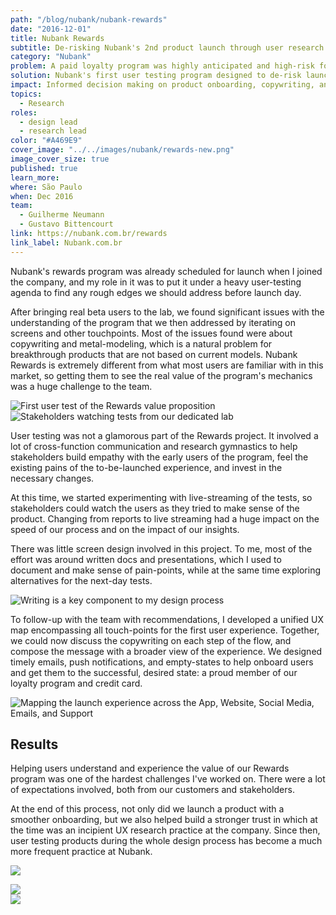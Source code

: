 ```yaml
---
path: "/blog/nubank/nubank-rewards"
date: "2016-12-01"
title: Nubank Rewards
subtitle: De-risking Nubank's 2nd product launch through user research
category: "Nubank"
problem: A paid loyalty program was highly anticipated and high-risk for the company's future.
solution: Nubank's first user testing program designed to de-risk launch.
impact: Informed decision making on product onboarding, copywriting, and interface.
topics:
  - Research
roles:
  - design lead
  - research lead
color: "#A469E9"
cover_image: "../../images/nubank/rewards-new.png"
image_cover_size: true
published: true
learn_more:
where: São Paulo
when: Dec 2016
team:
  - Guilherme Neumann
  - Gustavo Bittencourt
link: https://nubank.com.br/rewards
link_label: Nubank.com.br
---
```


Nubank's rewards program was already scheduled for launch when I joined the company, and my role in it was to put it under a heavy user-testing agenda to find any rough edges we should address before launch day.

After bringing real beta users to the lab, we found significant issues with the understanding of the program that we then addressed by iterating on screens and other touchpoints. Most of the issues found were about copywriting and metal-modeling, which is a natural problem for breakthrough products that are not based on current models. Nubank Rewards is extremely different from what most users are familiar with in this market, so getting them to see the real value of the program's mechanics was a huge challenge to the team.

![First user test of the Rewards value proposition](../../images/nubank/rewards-1.png)
![Stakeholders watching tests from our dedicated lab](../../images/nubank/rewards-2.png)

User testing was not a glamorous part of the Rewards project. It involved a lot of cross-function communication and research gymnastics to help stakeholders build empathy with the early users of the program, feel the existing pains of the to-be-launched experience, and invest in the necessary changes.

At this time, we started experimenting with live-streaming of the tests, so stakeholders could watch the users as they tried to make sense of the product. Changing from reports to live streaming had a huge impact on the speed of our process and on the impact of our insights.

There was little screen design involved in this project. To me, most of the effort was around written docs and presentations, which I used to document and make sense of pain-points, while at the same time exploring alternatives for the next-day tests.

![Writing is a key component to my design process](../../images/nubank/rewards-3.png)

To follow-up with the team with recommendations, I developed a unified UX map encompassing all touch-points for the first user experience. Together, we could now discuss the copywriting on each step of the flow, and compose the message with a broader view of the experience. We designed timely emails, push notifications, and empty-states to help onboard users and get them to the successful, desired state: a proud member of our loyalty program and credit card.

![Mapping the launch experience across the App, Website, Social Media, Emails, and Support](../../images/nubank/rewards-4.png)

## Results

Helping users understand and experience the value of our Rewards program was one of the hardest challenges I've worked on. There were a lot of expectations involved, both from our customers and stakeholders.

At the end of this process, not only did we launch a product with a smoother onboarding, but we also helped build a stronger trust in which at the time was an incipient UX research practice at the company. Since then, user testing products during the whole design process has become a much more frequent practice at Nubank.

![](../../images/nubank/rewards-001.png)

<div class="w-100 bg-purple pa4 tc mt3">
<img class="flex br4 mw5 center" src="../../images/nubank/rewards-004.png" />
</div>

<div class="w-100 bg-purple pa4 tc mt3 flex">
<img class="w-50 flex br2 mw5 center" src="../../images/nubank/rewards-003.gif" />
</div>
